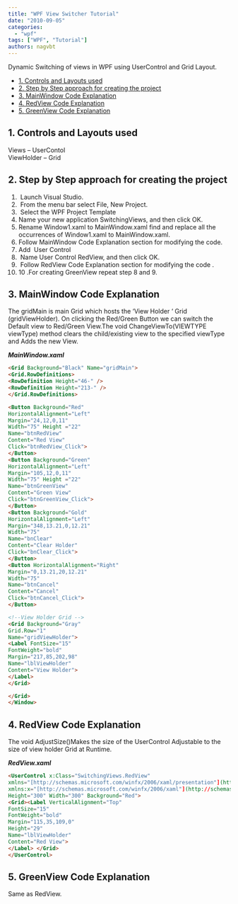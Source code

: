 ```yaml
---
title: "WPF View Switcher Tutorial"
date: "2010-09-05"
categories: 
  - "wpf"
tags: ["WPF", "Tutorial"]
authors: nagvbt
---
```


Dynamic Switching of views in WPF using UserControl and Grid Layout.

  - [1. Controls and Layouts used](#1-controls-and-layouts-used)
  - [2. Step by Step approach for creating the project](#2-step-by-step-approach-for-creating-the-project)
  - [3. MainWindow Code Explanation](#3-mainwindow-code-explanation)
  - [4. RedView Code Explanation](#4-redview-code-explanation)
  - [5. GreenView Code Explanation](#5-greenview-code-explanation)

## 1. Controls and Layouts used

Views – UserContol  
ViewHolder – Grid

## 2. Step by Step approach for creating the project

1.  Launch Visual Studio.  
2.  From the menu bar select File, New Project.  
3.  Select the WPF Project Template  
4. Name your new application SwitchingViews, and then click OK.  
5. Rename Window1.xaml to MainWindow.xaml find and replace all the occurrences of Window1.xaml to MainWindow.xaml.  
6. Follow MainWindow Code Explanation section for modifying the code.  
7. Add  User Control   
8.  Name User Control RedView, and then click OK.  
9.  Follow RedView Code Explanation section for modifying the code .  
10. 10 .For creating GreenView repeat step 8 and 9.

## 3. MainWindow Code Explanation

The gridMain is main Grid which hosts the ‘View Holder ‘ Grid (gridViewHolder). On clicking the Red/Green Button we can switch the Default view to Red/Green View.The void ChangeViewTo(VIEWTYPE viewType) method clears the child/existing view to the specified viewType and Adds the new View.


***MainWindow.xaml***

```html
<Grid Background="Black" Name="gridMain">  
<Grid.RowDefinitions>  
<RowDefinition Height="46-" />  
<RowDefinition Height="213-" />  
</Grid.RowDefinitions>

<Button Background="Red"  
HorizontalAlignment="Left"  
Margin="24,12,0,11"  
Width="75" Height ="22"  
Name="btnRedView"  
Content="Red View"  
Click="btnRedView_Click">  
</Button>  
<Button Background="Green"  
HorizontalAlignment="Left"  
Margin="105,12,0,11"  
Width="75" Height ="22"  
Name="btnGreenView"  
Content="Green View"  
Click="btnGreenView_Click">  
</Button>  
<Button Background="Gold"  
HorizontalAlignment="Left"  
Margin="348,13.21,0,12.21"  
Width="75"  
Name="bnClear"  
Content="Clear Holder"  
Click="bnClear_Click">  
</Button>  
<Button HorizontalAlignment="Right"  
Margin="0,13.21,20,12.21"  
Width="75"  
Name="btnCancel"  
Content="Cancel"  
Click="btnCancel_Click">  
</Button>

<!--View Holder Grid -->
<Grid Background="Gray"  
Grid.Row="1"  
Name="gridViewHolder">  
<Label FontSize="15"  
FontWeight="bold"  
Margin="217,85,202,98"  
Name="lblViewHolder"  
Content="View Holder">  
</Label>  
</Grid>

</Grid>  
</Window>
```




## 4. RedView Code Explanation

The void AdjustSize()Makes the size of the UserControl Adjustable to the size of view holder Grid at Runtime.

***RedView.xaml***

```html 
<UserControl x:Class="SwitchingViews.RedView"  
xmlns="[http://schemas.microsoft.com/winfx/2006/xaml/presentation"](http://schemas.microsoft.com/winfx/2006/xaml/presentation");  
xmlns:x="[http://schemas.microsoft.com/winfx/2006/xaml"](http://schemas.microsoft.com/winfx/2006/xaml");  
Height="300" Width="300" Background="Red">  
<Grid><Label VerticalAlignment="Top"  
FontSize="15"  
FontWeight="bold"  
Margin="115,35,109,0"  
Height="29"  
Name="lblViewHolder"  
Content="Red View">  
</Label> </Grid>  
</UserControl>
```

## 5. GreenView Code Explanation

Same as RedView.
